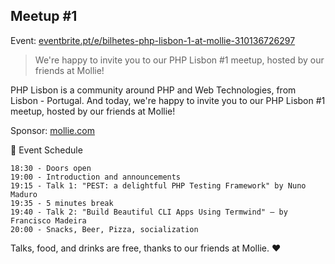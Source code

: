 ## Meetup #1

Event: [eventbrite.pt/e/bilhetes-php-lisbon-1-at-mollie-310136726297](https://www.eventbrite.pt/e/bilhetes-php-lisbon-1-at-mollie-310136726297)

> We're happy to invite you to our PHP Lisbon #1 meetup, hosted by our friends at Mollie!

PHP Lisbon is a community around PHP and Web Technologies, from Lisbon - Portugal. And today, we're happy to invite you to our PHP Lisbon #1 meetup, hosted by our friends at Mollie!

Sponsor: [mollie.com](https://www.mollie.com/en)

📆 Event Schedule

    18:30 - Doors open
    19:00 - Introduction and announcements
    19:15 - Talk 1: "PEST: a delightful PHP Testing Framework" by Nuno Maduro
    19:35 - 5 minutes break
    19:40 - Talk 2: "Build Beautiful CLI Apps Using Termwind" — by Francisco Madeira
    20:00 - Snacks, Beer, Pizza, socialization

Talks, food, and drinks are free, thanks to our friends at Mollie. ❤️
